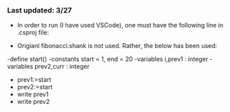 ### Last updated: 3/27

- In order to run (I have used VSCode), one must have the following line in .csproj file: 
<PackageReference Include="LLVMSharp.Interop" Version="15.0.0-beta1" />

- Origianl fibonacci.shank is not used. Rather, the below has been used: 

-define start()
-constants start = 1, end = 20
-variables i,prev1 : integer
-variables prev2,curr : integer
-	prev1:=start
-	prev2:=start
-	write prev1
-	write prev2
